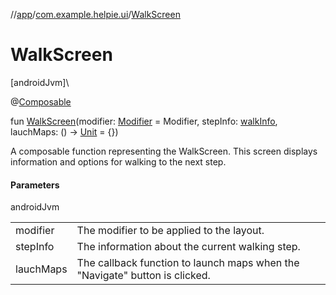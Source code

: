 //[app](../../index.md)/[com.example.helpie.ui](index.md)/[WalkScreen](-walk-screen.md)

# WalkScreen

[androidJvm]\

@[Composable](https://developer.android.com/reference/kotlin/androidx/compose/runtime/Composable.html)

fun [WalkScreen](-walk-screen.md)(modifier: [Modifier](https://developer.android.com/reference/kotlin/androidx/compose/ui/Modifier.html) = Modifier, stepInfo: [walkInfo](../com.example.helpie/walk-info/index.md), lauchMaps: () -&gt; [Unit](https://kotlinlang.org/api/latest/jvm/stdlib/kotlin/-unit/index.html) = {})

A composable function representing the WalkScreen. This screen displays information and options for walking to the next step.

#### Parameters

androidJvm

| | |
|---|---|
| modifier | The modifier to be applied to the layout. |
| stepInfo | The information about the current walking step. |
| lauchMaps | The callback function to launch maps when the &quot;Navigate&quot; button is clicked. |
